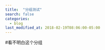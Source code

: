 ```yaml
---
title:  "分组测试"
search: false
categories: 
  - blog
last_modified_at: 2018-02-19T08:06:00-05:00
---
```


#看不明白这个分组



```

```